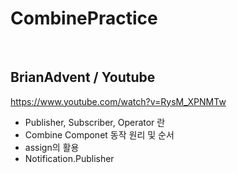 # CombinePractice
</br>

## BrianAdvent / Youtube
https://www.youtube.com/watch?v=RysM_XPNMTw

- Publisher, Subscriber, Operator 란 
- Combine Componet 동작 원리 및 순서 
- assign의 활용 
- Notification.Publisher 
